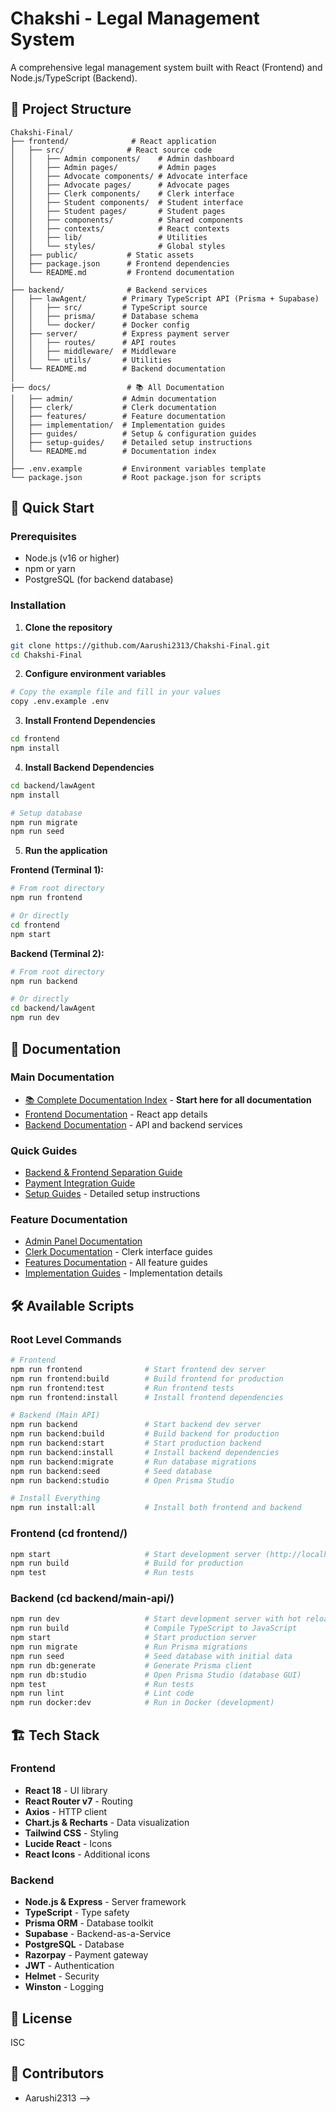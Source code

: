 # Chakshi - Legal Management System

A comprehensive legal management system built with React (Frontend) and Node.js/TypeScript (Backend).

## 📁 Project Structure

```
Chakshi-Final/
├── frontend/              # React application
│   ├── src/              # React source code
│   │   ├── Admin components/    # Admin dashboard
│   │   ├── Admin pages/         # Admin pages
│   │   ├── Advocate components/ # Advocate interface
│   │   ├── Advocate pages/      # Advocate pages
│   │   ├── Clerk components/    # Clerk interface
│   │   ├── Student components/  # Student interface
│   │   ├── Student pages/       # Student pages
│   │   ├── components/          # Shared components
│   │   ├── contexts/            # React contexts
│   │   ├── lib/                 # Utilities
│   │   └── styles/              # Global styles
│   ├── public/           # Static assets
│   ├── package.json      # Frontend dependencies
│   └── README.md         # Frontend documentation
│
├── backend/              # Backend services
│   ├── lawAgent/        # Primary TypeScript API (Prisma + Supabase)
│   │   ├── src/         # TypeScript source
│   │   ├── prisma/      # Database schema
│   │   └── docker/      # Docker config
│   ├── server/          # Express payment server
│   │   ├── routes/      # API routes
│   │   ├── middleware/  # Middleware
│   │   └── utils/       # Utilities
│   └── README.md        # Backend documentation
│
├── docs/                 # 📚 All Documentation
│   ├── admin/           # Admin documentation
│   ├── clerk/           # Clerk documentation
│   ├── features/        # Feature documentation
│   ├── implementation/  # Implementation guides
│   ├── guides/          # Setup & configuration guides
│   ├── setup-guides/    # Detailed setup instructions
│   └── README.md        # Documentation index
│
├── .env.example         # Environment variables template
└── package.json         # Root package.json for scripts
```

## 🚀 Quick Start

### Prerequisites
- Node.js (v16 or higher)
- npm or yarn
- PostgreSQL (for backend database)

### Installation

1. **Clone the repository**
```bash
git clone https://github.com/Aarushi2313/Chakshi-Final.git
cd Chakshi-Final
```

2. **Configure environment variables**
```bash
# Copy the example file and fill in your values
copy .env.example .env
```

3. **Install Frontend Dependencies**
```bash
cd frontend
npm install
```

4. **Install Backend Dependencies**
```bash
cd backend/lawAgent
npm install

# Setup database
npm run migrate
npm run seed
```

5. **Run the application**

**Frontend (Terminal 1):**
```bash
# From root directory
npm run frontend

# Or directly
cd frontend
npm start
```

**Backend (Terminal 2):**
```bash
# From root directory
npm run backend

# Or directly
cd backend/lawAgent
npm run dev
```

## 📖 Documentation

### Main Documentation
- [📚 Complete Documentation Index](./docs/README.md) - **Start here for all documentation**
- [Frontend Documentation](./frontend/README.md) - React app details
- [Backend Documentation](./backend/README.md) - API and backend services

### Quick Guides
- [Backend & Frontend Separation Guide](./docs/guides/BACKEND_FRONTEND_SEPARATION.md)
- [Payment Integration Guide](./docs/guides/PAYMENT_SETUP_GUIDE.md)
- [Setup Guides](./docs/setup-guides/) - Detailed setup instructions

### Feature Documentation
- [Admin Panel Documentation](./docs/admin/ADMIN_PANEL_DOCUMENTATION.md)
- [Clerk Documentation](./docs/clerk/) - Clerk interface guides
- [Features Documentation](./docs/features/) - All feature guides
- [Implementation Guides](./docs/implementation/) - Implementation details

## 🛠 Available Scripts

### Root Level Commands
```bash
# Frontend
npm run frontend              # Start frontend dev server
npm run frontend:build        # Build frontend for production
npm run frontend:test         # Run frontend tests
npm run frontend:install      # Install frontend dependencies

# Backend (Main API)
npm run backend               # Start backend dev server
npm run backend:build         # Build backend for production
npm run backend:start         # Start production backend
npm run backend:install       # Install backend dependencies
npm run backend:migrate       # Run database migrations
npm run backend:seed          # Seed database
npm run backend:studio        # Open Prisma Studio

# Install Everything
npm run install:all           # Install both frontend and backend
```

### Frontend (cd frontend/)
```bash
npm start                     # Start development server (http://localhost:3000)
npm run build                 # Build for production
npm test                      # Run tests
```

### Backend (cd backend/main-api/)
```bash
npm run dev                   # Start development server with hot reload
npm run build                 # Compile TypeScript to JavaScript
npm start                     # Start production server
npm run migrate               # Run Prisma migrations
npm run seed                  # Seed database with initial data
npm run db:generate           # Generate Prisma client
npm run db:studio             # Open Prisma Studio (database GUI)
npm test                      # Run tests
npm run lint                  # Lint code
npm run docker:dev            # Run in Docker (development)
```

## 🏗 Tech Stack

### Frontend
- **React 18** - UI library
- **React Router v7** - Routing
- **Axios** - HTTP client
- **Chart.js & Recharts** - Data visualization
- **Tailwind CSS** - Styling
- **Lucide React** - Icons
- **React Icons** - Additional icons

### Backend
- **Node.js & Express** - Server framework
- **TypeScript** - Type safety
- **Prisma ORM** - Database toolkit
- **Supabase** - Backend-as-a-Service
- **PostgreSQL** - Database
- **Razorpay** - Payment gateway
- **JWT** - Authentication
- **Helmet** - Security
- **Winston** - Logging

## 📝 License

ISC

## 👥 Contributors

- Aarushi2313
 -->
